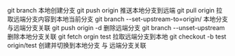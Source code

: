 git branch <branch-name> 本地创建分支
git push origin <branch-name> 推送本地分支到远端
git pull origin <branch-name> 拉取远端<branch-name>分支内容到本地当前分支
git branch --set-upstream-to=origin/<branch-name> <branch-name>  本地分支与远端分支关联
git push origin -d <branch-name> 删除远端分支
git branch --unset-upstream <branchname> 删除本地分支关联
git fetch orgin test 拉取远端分支到本地
git checkout -b test origin/test 创建并切换到本地分支 与 远端分支关联